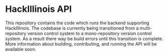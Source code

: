 HackIllinois API
================
This repository contains the code which runs the backend supporting HackIllinois. The codebase is currently being transitioned from a multi-repository version control system to a mono-repository version control system. As a result there way be build errors until this transition is complete. More information about building, contributing, and running the API will be available soon.
